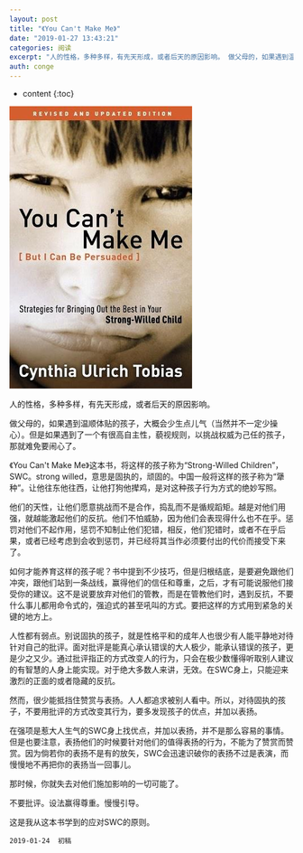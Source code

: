 ```yaml
---
layout: post
title: "《You Can't Make Me》"
date: "2019-01-27 13:43:21"
categories: 阅读
excerpt: "人的性格，多种多样，有先天形成，或者后天的原因影响。 做父母的，如果遇到温顺体贴的孩子，大概会少生点儿气（当然并不一定少操心）。但是如果遇到了一..."
auth: conge
---
```

* content
{:toc}

![](/assets/images/阅读/118382-939e751e3877c9a4.png)

人的性格，多种多样，有先天形成，或者后天的原因影响。

做父母的，如果遇到温顺体贴的孩子，大概会少生点儿气（当然并不一定少操心）。但是如果遇到了一个有很高自主性，藐视规则，以挑战权威为己任的孩子，那就难免要闹心了。

《You Can't Make Me》这本书，将这样的孩子称为“Strong-Willed Children”， SWC。strong willed，意思是固执的，顽固的。中国一般将这样的孩子称为“犟种”。让他往东他往西，让他打狗他撵鸡，是对这种孩子行为方式的绝妙写照。

他们的天性，让他们愿意挑战而不是合作，捣乱而不是循规蹈矩。越是对他们用强，就越能激起他们的反抗。他们不怕威胁，因为他们会表现得什么也不在乎。惩罚对他们不起作用，惩罚不知制止他们犯错，相反，他们犯错时，或者不在乎后果，或者已经考虑到会收到惩罚，并已经将其当作必须要付出的代价而接受下来了。

如何才能养育这样的孩子呢？书中提到不少技巧，但是归根结底，是要避免跟他们冲突，跟他们站到一条战线，赢得他们的信任和尊重，之后，才有可能说服他们接受你的建议。这不是说要放弃对他们的管教，而是在管教他们时，遇到反抗，不要什么事儿都用命令式的，强迫式的甚至吼叫的方式。要把这样的方式用到紧急的关键的地方上。

人性都有弱点。别说固执的孩子，就是性格平和的成年人也很少有人能平静地对待针对自己的批评。面对批评是能真心承认错误的大人极少，能承认错误的孩子，更是少之又少。通过批评指正的方式改变人的行为，只会在极少数懂得听取别人建议的有智慧的人身上能实现。对于绝大多数人来讲，无效。在SWC身上，只能迎来激烈的正面的或者隐藏的反抗。

然而，很少能抵挡住赞赏与表扬。人人都追求被别人看中。所以，对待固执的孩子，不要用批评的方式改变其行为，要多发现孩子的优点，并加以表扬。

在强项是惹大人生气的SWC身上找优点，并加以表扬，并不是那么容易的事情。但是也要注意，表扬他们的时候要针对他们的值得表扬的行为，不能为了赞赏而赞赏。因为倘若你的表扬不是有的放矢，SWC会迅速识破你的表扬不过是表演，而慢慢地不再把你的表扬当一回事儿。

那时候，你就失去对他们施加影响的一切可能了。

不要批评。设法赢得尊重。慢慢引导。

这是我从这本书学到的应对SWC的原则。

```
2019-01-24  初稿
```
